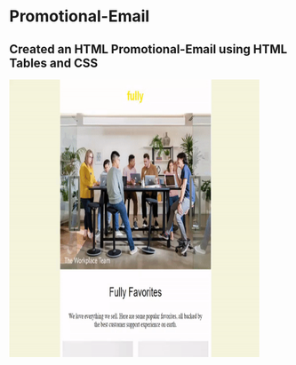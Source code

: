 # Promotional-Email

## Created an HTML Promotional-Email using HTML Tables and CSS

<img src='/pemail.gif' width=450px height=500px alt='temail' />
